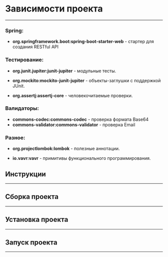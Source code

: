 # Зависимости проекта
___

### Spring:

- **org.springframework.boot:spring-boot-starter-web** - стартер для создания RESTful API

### Тестирование:

 - **org.junit.jupiter:junit-jupiter** - модульные тесты.

 - **org.mockito:mockito-junit-jupiter** - объекты-заглушки с поддержкой JUnit.

 - **org.assertj:assertj-core** - человекочитаемые проверки.

### Валидаторы:

- **commons-codec:commons-codec** - проверка формата Base64
- **commons-validator:commons-validator** - проверка Email

### Разное:

 - **org.projectlombok:lombok** - полезные аннотации.

 - **io.vavr:vavr** - примитивы функционального программирования.

## Инструкции
___
## Сборка проекта
___
## Установка проекта
___
## Запуск проекта
___